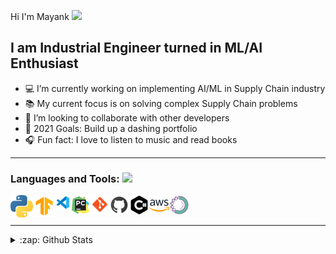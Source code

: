 Hi I'm Mayank <img src="https://github.com/TheDudeThatCode/TheDudeThatCode/blob/master/Assets/Hi.gif" width="29px"/>


## I am Industrial Engineer turned in ML/AI Enthusiast


- 💻 I’m currently working on implementing AI/ML in Supply Chain industry
- 📚 My current focus is on solving complex Supply Chain problems
- 🤝 I’m looking to collaborate with other developers
- 🥅 2021 Goals: Build up a dashing portfolio
- 🎧 Fun fact: I love to listen to music and read books

---


### Languages and Tools: <img src = "https://media2.giphy.com/media/QssGEmpkyEOhBCb7e1/giphy.gif?cid=ecf05e47a0n3gi1bfqntqmob8g9aid1oyj2wr3ds3mg700bl&rid=giphy.gif" width = 32px> 


<img align="left" alt="Python" width="36px" src="https://raw.githubusercontent.com/Mayank-Modashiya/Mayank-Modashiya/main/assets/png/python.png" />
<img align="left" alt="Tensorflow" width="36px" src="https://raw.githubusercontent.com/Mayank-Modashiya/Mayank-Modashiya/main/assets/png/tensorflow.png" />
<img align="left" alt="VSCode" width="24px" src="https://raw.githubusercontent.com/Mayank-Modashiya/Mayank-Modashiya/main/assets/png/vscode.png" />
<img align="left" alt="PyCharm" width="32px" src="https://raw.githubusercontent.com/Mayank-Modashiya/Mayank-Modashiya/main/assets/png/pycharm.png" />
<img align="left" alt="Git" width="30px" src="https://raw.githubusercontent.com/Mayank-Modashiya/Mayank-Modashiya/main/assets/png/git.png" />
<img align="left" alt="GitHub" width="32px" src="https://raw.githubusercontent.com/Mayank-Modashiya/Mayank-Modashiya/main/assets/png/github.png" />
<img align="left" alt="CSharp" width="32px" src="https://raw.githubusercontent.com/Mayank-Modashiya/Mayank-Modashiya/main/assets/png/csharp.png" />
<img align="left" alt="AWS" width="32px" src="https://raw.githubusercontent.com/Mayank-Modashiya/Mayank-Modashiya/main/assets/png/aws.png" />
<img align="left" alt="Anaconda" width="32px" src="https://raw.githubusercontent.com/Mayank-Modashiya/Mayank-Modashiya/main/assets/png/anaconda.png" />


<br />
<br />

---

<details>
  <summary>:zap: Github Stats</summary>

  <img align="left" alt="Mayank's Github Stats" src="https://github-readme-stats.vercel.app/api?username=Mayank-Modashiya&show_icons=true&hide_border=true&theme=dark" />
  <img align="left" alt="Mayank's Github Stats" src="https://github-readme-stats.vercel.app/api/top-langs/?username=Mayank-Modashiya&show_icons=true&hide_border=true&theme=dark" />

